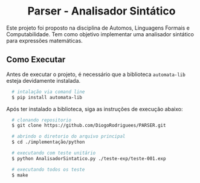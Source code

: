 <h1 align="center">Parser - Analisador Sintático</h1>
Este projeto foi proposto na disciplina de Automos, Linguagens Formais e Computabilidade. Tem como objetivo implementar uma analisador sintático para expressões matemáticas.

## Como Executar
Antes de executar o projeto, é necessário que a biblioteca `automata-lib` esteja devidamente instalada. 
```bash
  # intalação via comand line
  $ pip install automata-lib 
```

Após ter instalado a biblioteca, siga as instruções de execução abaixo:
```bash
  # clonando repositorio
  $ git clone https://github.com/DiogoRodriguees/PARSER.git

  # abrindo o diretorio do arquivo principal
  $ cd ./implementação/python

  # executando com teste unitário
  $ python AnalisadorSintatico.py ./teste-exp/teste-001.exp

  # executando todos os teste
  $ make
```

